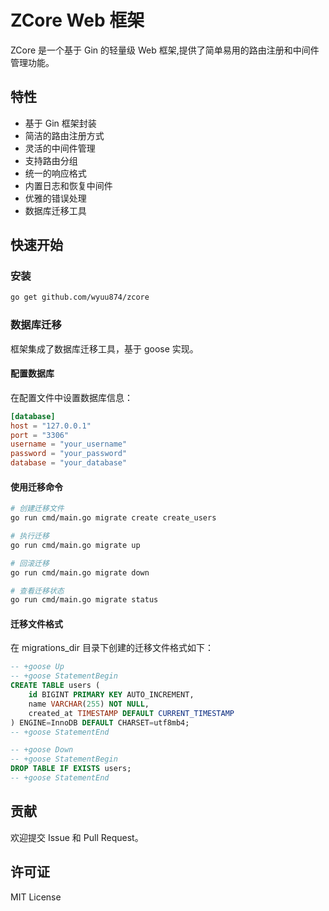 # ZCore Web 框架

ZCore 是一个基于 Gin 的轻量级 Web 框架,提供了简单易用的路由注册和中间件管理功能。

## 特性

- 基于 Gin 框架封装
- 简洁的路由注册方式
- 灵活的中间件管理
- 支持路由分组
- 统一的响应格式
- 内置日志和恢复中间件
- 优雅的错误处理
- 数据库迁移工具

## 快速开始

### 安装

```bash
go get github.com/wyuu874/zcore
```

### 数据库迁移

框架集成了数据库迁移工具，基于 goose 实现。

#### 配置数据库

在配置文件中设置数据库信息：

```toml
[database]
host = "127.0.0.1"
port = "3306"
username = "your_username"
password = "your_password"
database = "your_database"
```

#### 使用迁移命令

```bash
# 创建迁移文件
go run cmd/main.go migrate create create_users

# 执行迁移
go run cmd/main.go migrate up

# 回滚迁移
go run cmd/main.go migrate down

# 查看迁移状态
go run cmd/main.go migrate status
```

#### 迁移文件格式

在 migrations_dir 目录下创建的迁移文件格式如下：

```sql
-- +goose Up
-- +goose StatementBegin
CREATE TABLE users (
    id BIGINT PRIMARY KEY AUTO_INCREMENT,
    name VARCHAR(255) NOT NULL,
    created_at TIMESTAMP DEFAULT CURRENT_TIMESTAMP
) ENGINE=InnoDB DEFAULT CHARSET=utf8mb4;
-- +goose StatementEnd

-- +goose Down
-- +goose StatementBegin
DROP TABLE IF EXISTS users;
-- +goose StatementEnd
```

## 贡献

欢迎提交 Issue 和 Pull Request。

## 许可证

MIT License
